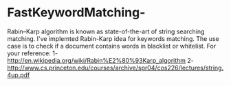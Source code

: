 # FastKeywordMatching-
Rabin–Karp algorithm is known as state-of-the-art of string searching matching.
I've implemted Rabin-Karp idea for keywords matching. 
The use case is to check if a document contains words in blacklist or whitelist.
For your reference: 
1- http://en.wikipedia.org/wiki/Rabin%E2%80%93Karp_algorithm
2- http://www.cs.princeton.edu/courses/archive/spr04/cos226/lectures/string.4up.pdf

